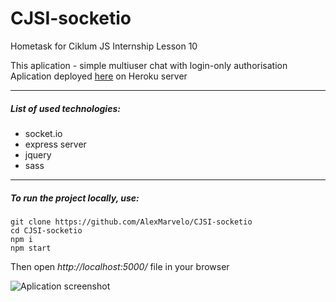 # CJSI-socketio
Hometask for Ciklum JS Internship Lesson 10

This aplication - simple multiuser chat with login-only authorisation
Aplication deployed [here](https://open-socket-chat.herokuapp.com/) on Heroku server

---

##### List of used technologies:
- socket.io
- express server
- jquery
- sass

---

##### To run the project locally, use:
```
git clone https://github.com/AlexMarvelo/CJSI-socketio
cd CJSI-socketio
npm i
npm start
```
Then open *http://localhost:5000/* file in your browser

![Aplication screenshot](http://heyalex.xyz/static/img/screenshot-socketio-chat.png)
